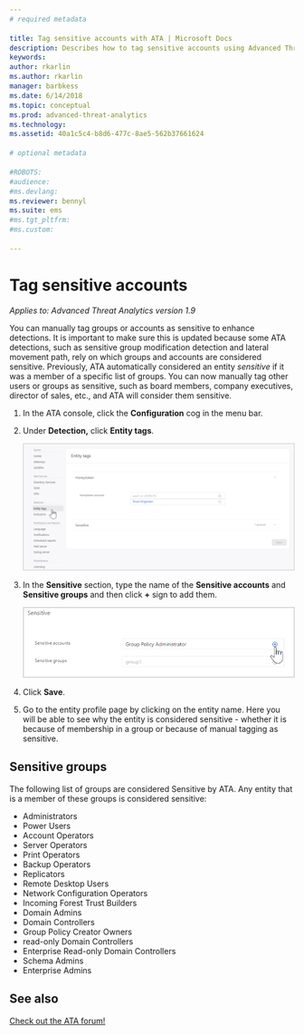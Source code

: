 ```yaml
---
# required metadata

title: Tag sensitive accounts with ATA | Microsoft Docs
description: Describes how to tag sensitive accounts using Advanced Threat Analytics (ATA) 
keywords:
author: rkarlin
ms.author: rkarlin
manager: barbkess
ms.date: 6/14/2018
ms.topic: conceptual
ms.prod: advanced-threat-analytics
ms.technology:
ms.assetid: 40a1c5c4-b8d6-477c-8ae5-562b37661624

# optional metadata

#ROBOTS:
#audience:
#ms.devlang:
ms.reviewer: bennyl
ms.suite: ems
#ms.tgt_pltfrm:
#ms.custom:

---
```


# Tag sensitive accounts


*Applies to: Advanced Threat Analytics version 1.9*

You can manually tag groups or accounts as sensitive to enhance detections. It is important to make sure this is updated because some ATA detections, such as sensitive group modification detection and lateral movement path, rely on which groups and accounts are considered sensitive. Previously, ATA automatically considered an entity *sensitive* if it was a member of a specific list of groups. You can now manually tag other users or groups as sensitive, such as board members, company executives, director of sales, etc., and ATA will consider them sensitive.

1.  In the ATA console, click the **Configuration** cog in the menu bar.

2.  Under **Detection,** click **Entity tags**.

    ![ATA entity tags](media/entity-tags.png)

3.  In the **Sensitive** section, type the name of the **Sensitive accounts** and **Sensitive groups** and then click **+** sign to add them.

    ![ATA sensitive account sample](media/sensitive-account-sample.png)

4. Click **Save**.

5. Go to the entity profile page by clicking on the entity name. Here you will be able to see why the entity is considered sensitive - whether it is because of membership in a group or because of manual tagging as sensitive.


## Sensitive groups

The following list of groups are considered Sensitive by ATA. Any entity that is a member of these groups is considered sensitive:

-	Administrators
-	Power Users
-	Account Operators
-	Server Operators
-	Print Operators
-	Backup Operators
-	Replicators
-	Remote Desktop Users 
-	Network Configuration Operators 
-	Incoming Forest Trust Builders
-	Domain Admins
-	Domain Controllers
-	Group Policy Creator Owners 
-	read-only Domain Controllers 
-	Enterprise Read-only Domain Controllers 
-	Schema Admins 
-	Enterprise Admins
     
## See also
[Check out the ATA forum!](https://social.technet.microsoft.com/Forums/security/home?forum=mata)
